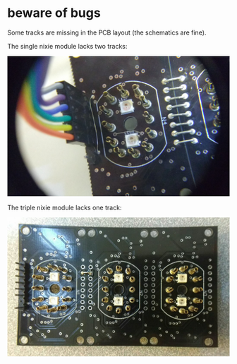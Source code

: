 # beware of bugs

Some tracks are missing in the PCB layout (the schematics are fine).

The single nixie module lacks two tracks:

![](bugfix-1.jpg)

The triple nixie module lacks one track:

![](bugfix-3.jpg)

